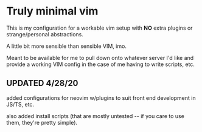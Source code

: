 # Truly minimal vim

This is my configuration for a workable vim setup with __NO__ extra
plugins or strange/personal abstractions.

A little bit more sensible than sensible VIM, imo.

Meant to be available for me to pull down onto whatever server I'd like
and provide a working VIM config in the case of me having to write
scripts, etc.

## UPDATED 4/28/20
added configurations for neovim w/plugins to suit front end development in JS/TS, etc.

also added install scripts (that are mostly untested -- if you care to use them, they're pretty simple).

